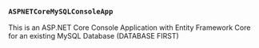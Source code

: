 ### `ASPNETCoreMySQLConsoleApp`    
This is an ASP.NET Core Console Application with Entity Framework Core for an existing MySQL Database (DATABASE FIRST)
